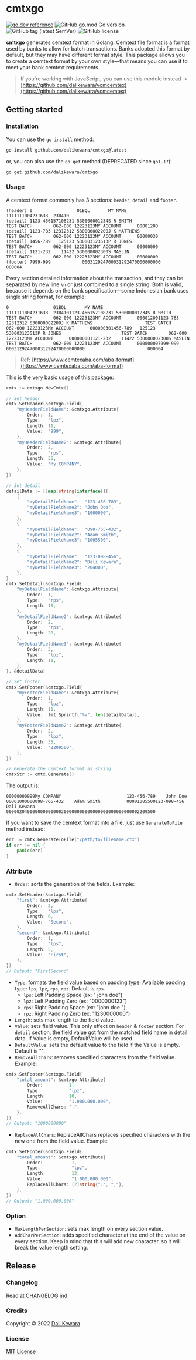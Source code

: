 # cmtxgo

[![go.dev reference](https://img.shields.io/badge/go.dev-reference-007d9c?logo=go&logoColor=white&style=flat-square)](https://pkg.go.dev/github.com/dalikewara/cmtxgo)
![GitHub go.mod Go version](https://img.shields.io/github/go-mod/go-version/dalikewara/cmtxgo)
![GitHub tag (latest SemVer)](https://img.shields.io/github/v/tag/dalikewara/cmtxgo)
![GitHub license](https://img.shields.io/github/license/dalikewara/cmtxgo)

**cmtxgo** generates cemtext format in Golang. Cemtext file format is a format used by banks to allow for batch
transactions. Banks adopted this format by default, but they may have different format style. This package allows you to
create a cemtext format by your own style—that means you can use it to meet your bank cemtext requirements.

> If you're working with JavaScript, you can use this module instead -> [https://github.com/dalikewara/vcmcemtex](https://github.com/dalikewara/vcmcemtex)

## Getting started

### Installation

You can use the `go install` method:

```bash
go install github.com/dalikewara/cmtxgo@latest
```

or, you can also use the `go get` method (DEPRECATED since `go1.17`):

```bash
go get github.com/dalikewara/cmtxgo
```

### Usage

A cemtext format commonly has 3 sections: `header`, `detail` and `footer`.

```text
(header) 0                 01BQL       MY NAME                   1111111004231633  230410
(detail) 1123-456157108231 530000001234S R SMITH                       TEST BATCH        062-000 12223123MY ACCOUNT      00001200
(detail) 1123-783 12312312 530000002200J K MATTHEWS                    TEST BATCH        062-000 12223123MY ACCOUNT      00000030
(detail) 1456-789   125123 530003123513P R JONES                       TEST BATCH        062-000 12223123MY ACCOUNT      00000000
(detail) 1121-232    11422 530000002300S MASLIN                        TEST BATCH        062-000 12223123MY ACCOUNT      00000000
(footer) 7999-999            000312924700031292470000000000                        000004
```

Every section detailed information about the transaction, and they can be separated by new line `\n` or just combined to
a single string. Both is valid, because it depends on the bank specification&mdash;some Indonesian bank uses single
string format, for example:

```text
0                 01BQL       MY NAME                   1111111004231633  2304101123-456157108231 530000001234S R SMITH                       TEST BATCH        062-000 12223123MY ACCOUNT      000012001123-783 12312312 530000002200J K MATTHEWS                    TEST BATCH        062-000 12223123MY ACCOUNT      000000301456-789   125123 530003123513P R JONES                       TEST BATCH        062-000 12223123MY ACCOUNT      000000001121-232    11422 530000002300S MASLIN                        TEST BATCH        062-000 12223123MY ACCOUNT      000000007999-999            000312924700031292470000000000                        000004
```

> Ref: [https://www.cemtexaba.com/aba-format](https://www.cemtexaba.com/aba-format)

This is the very basic usage of this package:

```go
cmtx := cmtxgo.NewCmtx()

// Set header
cmtx.SetHeader(&cmtxgo.Field{
    "myHeaderFieldName": &cmtxgo.Attribute{
        Order:  1,
        Type:   "lpz",
        Length: 11,
        Value:  "999",
    },
    "myHeaderFieldName2": &cmtxgo.Attribute{
        Order:  2,
        Type:   "rps",
        Length: 35,
        Value:  "My COMPANY",
    },
})

// Set detail
detailData := []map[string]interface{}{
    {
        "myDetailFieldName":  "123-456-789",
        "myDetailFieldName2": "John Doe",
        "myDetailFieldName3": "1000000",
    },
    {
        "myDetailFieldName":  "098-765-432",
        "myDetailFieldName2": "Adam Smith",
        "myDetailFieldName3": "1005500",
    },
    {
        "myDetailFieldName":  "123-098-456",
        "myDetailFieldName2": "Dali Kewara",
        "myDetailFieldName3": "204000",
    },
}
cmtx.SetDetail(&cmtxgo.Field{
    "myDetailFieldName": &cmtxgo.Attribute{
        Order:  1,
        Type:   "rps",
        Length: 15,
    },
    "myDetailFieldName2": &cmtxgo.Attribute{
        Order:  2,
        Type:   "rps",
        Length: 20,
    },
    "myDetailFieldName3": &cmtxgo.Attribute{
        Order:  3,
        Type:   "lpz",
        Length: 11,
    },
}, &detailData)

// Set footer
cmtx.SetFooter(&cmtxgo.Field{
    "myFooterFieldName": &cmtxgo.Attribute{
        Order:  1,
        Type:   "lpz",
        Length: 11,
        Value:  fmt.Sprintf("%v", len(detailData)),
    },
    "myFooterFieldName2": &cmtxgo.Attribute{
        Order:  2,
        Type:   "lpz",
        Length: 35,
        Value:  "2209500",
    },
})

// Generate the cemtext format as string
cmtxStr := cmtx.Generate()
```

The output is:

```text
00000000999My COMPANY                         123-456-789    John Doe            00001000000098-765-432    Adam Smith          00001005500123-098-456    Dali Kewara         000002040000000000000300000000000000000000000000002209500
```

If you want to save the cemtext format into a file, just use `GenerateToFile` method instead:

```go
err := cmtx.GenerateToFile("/path/to/filename.ctx")
if err != nil {
    panic(err)
}
```

### Attribute

- `Order`: sorts the generation of the fields. Example:

```go
cmtx.SetHeader(&cmtxgo.Field{
    "first": &cmtxgo.Attribute{
        Order:  2,
        Type:   "lps",
        Length: 6,
        Value:  "Second",
    },
    "second": &cmtxgo.Attribute{
        Order:  1,
        Type:   "lps",
        Length: 5,
        Value:  "First",
    },
})
// Output: "FirstSecond"
```

- `Type`: formats the field value based on padding type. Available padding type: `lps`, `lpz`, `rps`, `rpz`. 
Default is `rps`.
  - `lps`: Left Padding Space (ex: "  john doe")
  - `lpz`: Left Padding Zero (ex: "0000000123")
  - `rps`: Right Padding Space (ex: "john doe   ")
  - `rpz`: Right Padding Zero (ex: "1230000000")
- `Length`: sets max length to the field value.
- `Value`: sets field value. This only effect on `header` & `footer` section.
For `detail` section, the field value got from the matched field name in detail data.
If Value is empty, DefaultValue will be used.
- `DefaultValue`: sets the default value to the field if the Value is empty. Default is "".
- `RemoveAllChars`: removes specified characters from the field value. Example:

```go
cmtx.SetFooter(&cmtxgo.Field{
    "total_amount": &cmtxgo.Attribute{
        Order:          1,
        Type:           "lpz",
        Length:         10,
        Value:          "1.000.000.000",
        RemoveAllChars: ".",
    },
})
// Output: "1000000000"
```

- `ReplaceAllChars`: ReplaceAllChars replaces specified characters with the new one from the field value. Example:

```go
cmtx.SetFooter(&cmtxgo.Field{
    "total_amount": &cmtxgo.Attribute{
        Order:           1,
        Type:            "lpz",
        Length:          13,
        Value:           "1.000.000.000",
        ReplaceAllChars: [2]string{".", ","},
    },
})
// Output: "1,000,000,000"
```

### Option

- `MaxLengthPerSection`: sets max length on every section value.
- `AddCharPerSection`: adds specified character at the end of the value on every section. Keep in mind that this will add 
new character, so it will break the value length setting.

## Release

### Changelog

Read at [CHANGELOG.md](https://github.com/dalikewara/cmtxgo/blob/master/CHANGELOG.md)

### Credits

Copyright &copy; 2022 [Dali Kewara](https://www.dalikewara.com)

### License

[MIT License](https://github.com/dalikewara/cmtxgo/blob/master/LICENSE)
